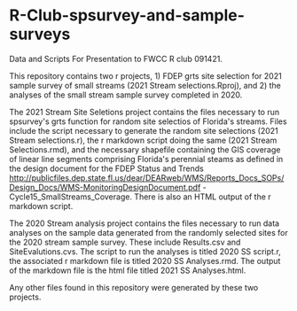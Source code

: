 # R-Club-spsurvey-and-sample-surveys
Data and Scripts For Presentation to FWCC R club 091421.  

This repository contains two r projects, 1) FDEP grts site selection for 2021 sample survey of small streams (2021 Stream selections.Rproj), and 2) the analyses of the small stream sample survey completed in 2020.  

The 2021 Stream Site Seletions project contains the files necessary to run spsurvey's grts function for random site selectios of Florida's streams.  Files include the script necessary to generate the random site selections (2021 Stream selections.r), the r markdown script doing the same (2021 Stream Selections.rmd), and the necessary shapefile containing the GIS coverage of linear line segments comprising Florida's perennial steams as defined in the design document for the FDEP Status and Trends http://publicfiles.dep.state.fl.us/dear/DEARweb/WMS/Reports_Docs_SOPs/Design_Docs/WMS-MonitoringDesignDocument.pdf - Cycle15_SmallStreams_Coverage. There is also an HTML output of the r markdown script. 

The 2020 Stream analysis project contains the files necessary to run data analyses on the sample data generated from the randomly selected sites for the 2020 stream sample survey.  These include Results.csv and SiteEvalutions.cvs.  The script to run the analyses is titled 2020 SS script.r, the associated r markdown file is titled 2020 SS Analyses.rmd.  The output of the markdown file is the html file titled 2021 SS Analyses.html.

Any other files found in this repository were generated by these two projects.
